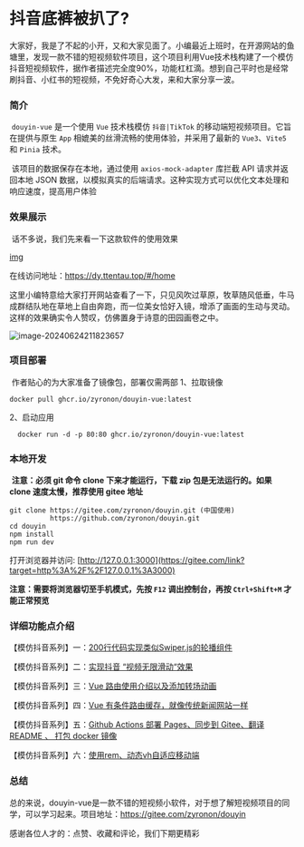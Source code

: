 # 抖音底裤被扒了?

​	大家好，我是了不起的小开，又和大家见面了。小编最近上班时，在开源网站的鱼塘里，发现一款不错的短视频软件项目，这个项目利用Vue技术栈构建了一个模仿抖音短视频软件，据作者描述完全度90%，功能杠杠滴。想到自己平时也是经常刷抖音、小红书的短视频，不免好奇心大发，来和大家分享一波。

### 	简介

​	`douyin-vue` 是一个使用 `Vue` 技术栈模仿 `抖音|TikTok` 的移动端短视频项目。它旨在提供与原生 `App` 相媲美的丝滑流畅的使用体验，并采用了最新的 `Vue3`、`Vite5` 和 `Pinia` 技术。

​	该项目的数据保存在本地，通过使用 `axios-mock-adapter` 库拦截 API 请求并返回本地 JSON 数据，以模拟真实的后端请求。这种实现方式可以优化文本处理和响应速度，提高用户体验

### 效果展示

​	话不多说，我们先来看一下这款软件的使用效果

[img](https://gitee.com/zyronon/douyin/raw/master/docs/imgs/4.gif)
	

在线访问地址：https://dy.ttentau.top/#/home 

这里小编特意给大家打开网站查看了一下，只见风吹过草原，牧草随风低垂，牛马成群结队地在草地上自由奔跑，而一位美女恰好入镜，增添了画面的生动与灵动。这样的效果确实令人赞叹，仿佛置身于诗意的田园画卷之中。

![image-20240624211823657](https://github.com/flybreeze/opensource/blob/main/image-20240624211823657.png)

### 项目部署

​ 作者贴心的为大家准备了镜像包，部署仅需两部
1、拉取镜像

```
docker pull ghcr.io/zyronon/douyin-vue:latest
```

2、启动应用

```
  docker run -d -p 80:80 ghcr.io/zyronon/douyin-vue:latest
```


### 本地开发

​	**注意：必须 git 命令 clone 下来才能运行，下载 zip 包是无法运行的。如果 clone 速度太慢，推荐使用 gitee 地址**

```
git clone https://gitee.com/zyronon/douyin.git (中国使用)
          https://github.com/zyronon/douyin.git 
cd douyin
npm install
npm run dev
```

打开浏览器并访问: [http://127.0.0.1:3000](https://gitee.com/link?target=http%3A%2F%2F127.0.0.1%3A3000)

**注意：需要将浏览器切至手机模式，先按 `F12` 调出控制台，再按 `Ctrl+Shift+M` 才能正常预览**



### 详细功能点介绍

【模仿抖音系列】一：[200行代码实现类似Swiper.js的轮播组件](https://gitee.com/link?target=https%3A%2F%2Fjuejin.cn%2Fpost%2F7360512664317018146)

【模仿抖音系列】二：[实现抖音 “视频无限滑动“效果](https://gitee.com/link?target=https%3A%2F%2Fjuejin.cn%2Fpost%2F7361614921519054883)

【模仿抖音系列】三：[Vue 路由使用介绍以及添加转场动画](https://gitee.com/link?target=https%3A%2F%2Fjuejin.cn%2Fpost%2F7362528152777130025)

【模仿抖音系列】四：[Vue 有条件路由缓存，就像传统新闻网站一样](https://gitee.com/link?target=https%3A%2F%2Fjuejin.cn%2Fpost%2F7365334891473240101)

【模仿抖音系列】五：[Github Actions 部署 Pages、同步到 Gitee、翻译 README 、 打包 docker 镜像](https://gitee.com/link?target=https%3A%2F%2Fjuejin.cn%2Fpost%2F7365757742381957161)

【模仿抖音系列】六：[使用rem、动态vh自适应移动端](https://gitee.com/link?target=https%3A%2F%2Fjuejin.cn%2Fpost%2F7374452765273538595)

### 总结	

​	总的来说，douyin-vue是一款不错的短视频小软件，对于想了解短视频项目的同学，可以学习起来。项目地址：https://gitee.com/zyronon/douyin

感谢各位人才的：点赞、收藏和评论，我们下期更精彩
